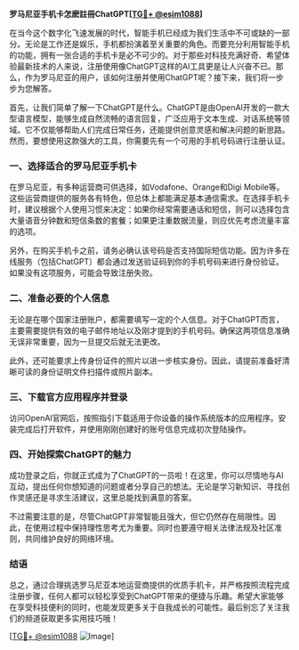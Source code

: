 **罗马尼亚手机卡怎麽註冊ChatGPT[[TG💪+ @esim1088](https://t.me/s/esim1088)]**

在当今这个数字化飞速发展的时代，智能手机已经成为我们生活中不可或缺的一部分。无论是工作还是娱乐，手机都扮演着至关重要的角色。而要充分利用智能手机的功能，拥有一张合适的手机卡是必不可少的。对于那些对科技充满好奇、希望体验最新技术的人来说，注册使用像ChatGPT这样的AI工具更是让人兴奋不已。那么，作为罗马尼亚的用户，该如何注册并使用ChatGPT呢？接下来，我们将一步步为您解答。

首先，让我们简单了解一下ChatGPT是什么。ChatGPT是由OpenAI开发的一款大型语言模型，能够生成自然流畅的语言回复，广泛应用于文本生成、对话系统等领域。它不仅能够帮助人们完成日常任务，还能提供创意灵感和解决问题的新思路。然而，要想使用这款强大的工具，你需要先有一个可用的手机号码进行注册认证。

### 一、选择适合的罗马尼亚手机卡

在罗马尼亚，有多种运营商可供选择，如Vodafone、Orange和Digi Mobile等。这些运营商提供的服务各有特色，但总体上都能满足基本通信需求。在选择手机卡时，建议根据个人使用习惯来决定：如果你经常需要通话和短信，则可以选择包含大量语音分钟数和短信条数的套餐；如果更注重数据流量，则应优先考虑流量丰富的选项。

另外，在购买手机卡之前，请务必确认该号码是否支持国际短信功能。因为许多在线服务（包括ChatGPT）都会通过发送验证码到你的手机号码来进行身份验证。如果没有这项服务，可能会导致注册失败。

### 二、准备必要的个人信息

无论是在哪个国家注册账户，都需要填写一定的个人信息。对于ChatGPT而言，主要需要提供有效的电子邮件地址以及刚才提到的手机号码。确保这两项信息准确无误非常重要，因为一旦提交后就无法更改。

此外，还可能要求上传身份证件的照片以进一步核实身份。因此，请提前准备好清晰可读的身份证明文件扫描件或照片副本。

### 三、下载官方应用程序并登录

访问OpenAI官网后，按照指引下载适用于你设备的操作系统版本的应用程序。安装完成后打开软件，并使用刚刚创建好的账号信息完成初次登陆操作。

### 四、开始探索ChatGPT的魅力

成功登录之后，你就正式成为了ChatGPT的一员啦！在这里，你可以尽情地与AI互动，提出任何你想知道的问题或者分享自己的想法。无论是学习新知识、寻找创作灵感还是寻求生活建议，这里总能找到满意的答案。

不过需要注意的是，尽管ChatGPT非常智能且强大，但它仍然存在局限性。因此，在使用过程中保持理性思考尤为重要。同时也要遵守相关法律法规及社区准则，共同维护良好的网络环境。

### 结语

总之，通过合理挑选罗马尼亚本地运营商提供的优质手机卡，并严格按照流程完成注册步骤，任何人都可以轻松享受到ChatGPT带来的便捷与乐趣。希望大家能够在享受科技便利的同时，也能发现更多关于自我成长的可能性。最后别忘了关注我们的频道获取更多实用技巧哦！

[[TG💪+ @esim1088](https://t.me/s/esim1088) ![Image](https://i.postimg.cc/4NQfJmqS/Snipaste-2025-05-13-00-14-12.png)]